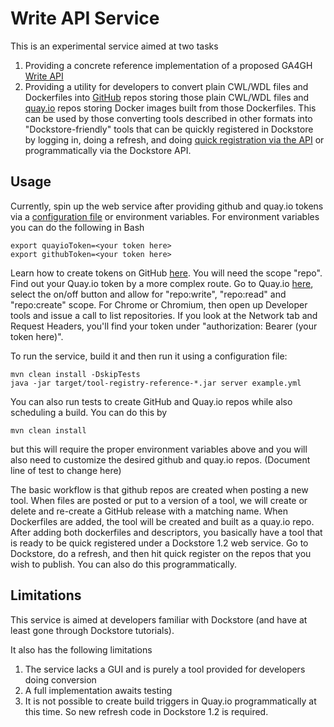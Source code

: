 # Write API Service

This is an experimental service aimed at two tasks
1) Providing a concrete reference implementation of a proposed GA4GH [Write API](https://github.com/ga4gh/tool-registry-schemas/blob/feature/write_api_presentation/src/main/resources/swagger/ga4gh-tool-discovery.yaml) 
2) Providing a utility for developers to convert plain CWL/WDL files and Dockerfiles into [GitHub](https://github.com) repos storing those plain CWL/WDL files and [quay.io](https://quay.io) repos storing Docker images built from those Dockerfiles. This can be used by those converting tools described in other formats into "Dockstore-friendly" tools that can be quickly registered in Dockstore by logging in, doing a refresh, and doing [quick registration via the API](https://dockstore.org/docs/getting-started-with-dockstore#register-your-tool-in-dockstore) or programmatically via the Dockstore API. 


## Usage 

Currently, spin up the web service after providing github and quay.io tokens via a [configuration file](https://github.com/dockstore/write_api_service/blob/master/src/main/resources/example.yml) or environment variables. For environment variables you can do the following in Bash
```
export quayioToken=<your token here>
export githubToken=<your token here>
```

Learn how to create tokens on GitHub [here](https://help.github.com/articles/creating-a-personal-access-token-for-the-command-line/). You will need the scope "repo". Find out your Quay.io token by a more complex route. Go to Quay.io [here](https://docs.quay.io/api/swagger/#!/repository/listRepos), select the on/off button and allow for "repo:write", "repo:read" and "repo:create" scope. For Chrome or Chromium, then open up Developer tools and issue a call to list repositories. If you look at the Network tab and Request Headers, you'll find your token under "authorization: Bearer (your token here)".

To run the service, build it and then run it using a configuration file:
```
mvn clean install -DskipTests
java -jar target/tool-registry-reference-*.jar server example.yml
```

You can also run tests to create GitHub and Quay.io repos while also scheduling a build. You can do this by 
```
mvn clean install
```
but this will require the proper environment variables above and you will also need to customize the desired github and quay.io repos. (Document line of test to change here)


The basic workflow is that github repos are created when posting a new tool. When files are posted or put to a version of a tool, we will create or delete and re-create a GitHub release with a matching name. When Dockerfiles are added, the tool will be created and built as a quay.io repo. After adding both dockerfiles and descriptors, you basically have a tool that is ready to be quick registered under a Dockstore 1.2 web service. Go to Dockstore, do a refresh, and then hit quick register on the repos that you wish to publish. You can also do this programmatically. 

## Limitations

This service is aimed at developers familiar with Dockstore (and have at least gone through Dockstore tutorials). 

It also has the following limitations

1. The service lacks a GUI and is purely a tool provided for developers doing conversion
2. A full implementation awaits testing
3. It is not possible to create build triggers in Quay.io programmatically at this time. So new refresh code in Dockstore 1.2 is required. 
